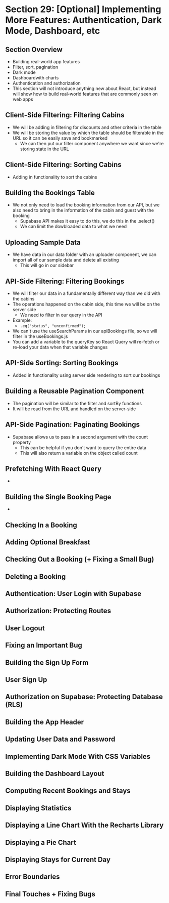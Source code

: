 # Section 29: [Optional] Implementing More Features: Authentication, Dark Mode, Dashboard, etc

## Section Overview
- Building real-world app features 
- Filter, sort, pagination 
- Dark mode 
- Dashboardwith charts 
- Authentication and authorization 
- This section will not introduce anything new about React, but instead will show how to build real-world features that are commonly seen on web apps 

## Client-Side Filtering: Filtering Cabins
- We will be adding in filtering for discounts and other criteria in the table 
- We will be storing the value by which the table should be filterable in the URL so it can be easily save and bookmarked 
  - We can then put our filter component anywhere we want since we're storing state in the URL 

## Client-Side Filtering: Sorting Cabins
- Adding in functionality to sort the cabins 

## Building the Bookings Table
- We not only need to load the booking information from our API, but we also need to bring in the information of the cabin and guest with the booking 
  - Supabase API makes it easy to do this, we do this in the .select() 
  - We can limit the dowbloaded data to what we need

## Uploading Sample Data
- We have data in our data folder with an uploader component, we can import all of our sample data and delete all existing 
  - This will go in our sidebar

## API-Side Filtering: Filtering Bookings
- We will filter our data in a fundamentally different way than we did with the cabins 
- The operations happened on the cabin side, this time we will be on the server side
  - We need to filter in our query in the API 
- Example: 
  - `.eq("status", "unconfirmed");`
- We can't use the useSearchParams in our apiBookings file, so we will filter in the useBookings.js
- You can add a variable to the queryKey so React Query will re-fetch or re-load your data when that variable changes 

## API-Side Sorting: Sorting Bookings
- Added in functionality using server side rendering to sort our bookings

## Building a Reusable Pagination Component
- The pagination will be similar to the filter and sortBy functions 
- It will be read from the URL and handled on the server-side 

## API-Side Pagination: Paginating Bookings
- Supabase allows us to pass in a second argument with the count property
  - This can be helpful if you don't want to query the entire data 
  - This will also return a variable on the object called count 

## Prefetching With React Query 
- 

## Building the Single Booking Page
- 

## Checking In a Booking

## Adding Optional Breakfast

## Checking Out a Booking (+ Fixing a Small Bug)

## Deleting a Booking

## Authentication: User Login with Supabase

## Authorization: Protecting Routes

## User Logout

## Fixing an Important Bug

## Building the Sign Up Form

## User Sign Up

## Authorization on Supabase: Protecting Database (RLS)

## Building the App Header

## Updating User Data and Password

## Implementing Dark Mode With CSS Variables

## Building the Dashboard Layout

## Computing Recent Bookings and Stays

## Displaying Statistics

## Displaying a Line Chart With the Recharts Library

## Displaying a Pie Chart

## Displaying Stays for Current Day

## Error Boundaries

## Final Touches + Fixing Bugs
